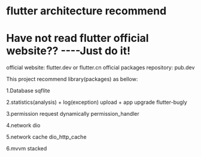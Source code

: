 # flutter architecture recommend

# Have not read flutter official website??  ----Just do it!
official website: flutter.dev or flutter.cn
official packages repository: pub.dev

This project recommend library(packages) as bellow:

1.Database
sqflite

2.statistics(analysis) + log(exception) upload + app upgrade
flutter-bugly

3.permission request dynamically
permission_handler

4.network
dio

5.network cache
dio_http_cache

6.mvvm
stacked

